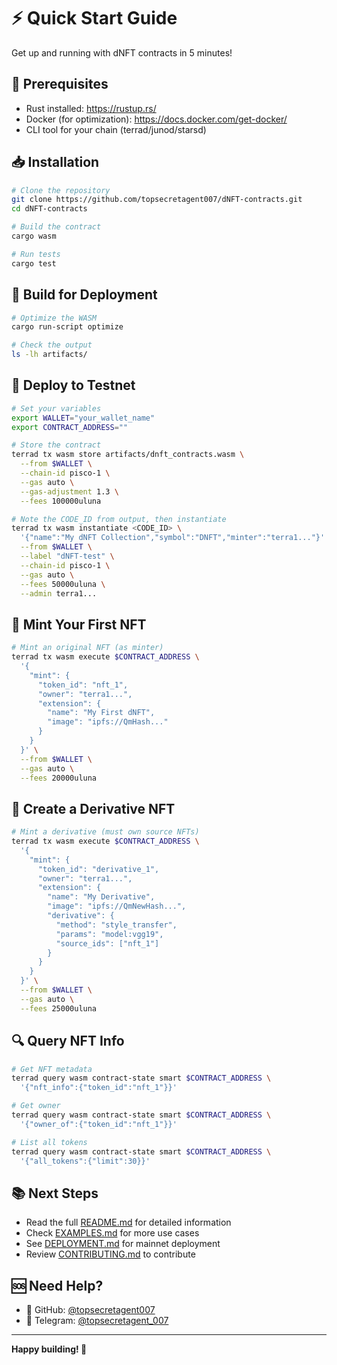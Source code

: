 # ⚡ Quick Start Guide

Get up and running with dNFT contracts in 5 minutes!

## 🎯 Prerequisites

- Rust installed: https://rustup.rs/
- Docker (for optimization): https://docs.docker.com/get-docker/
- CLI tool for your chain (terrad/junod/starsd)

## 📥 Installation

```bash
# Clone the repository
git clone https://github.com/topsecretagent007/dNFT-contracts.git
cd dNFT-contracts

# Build the contract
cargo wasm

# Run tests
cargo test
```

## 🔨 Build for Deployment

```bash
# Optimize the WASM
cargo run-script optimize

# Check the output
ls -lh artifacts/
```

## 🚀 Deploy to Testnet

```bash
# Set your variables
export WALLET="your_wallet_name"
export CONTRACT_ADDRESS=""

# Store the contract
terrad tx wasm store artifacts/dnft_contracts.wasm \
  --from $WALLET \
  --chain-id pisco-1 \
  --gas auto \
  --gas-adjustment 1.3 \
  --fees 100000uluna

# Note the CODE_ID from output, then instantiate
terrad tx wasm instantiate <CODE_ID> \
  '{"name":"My dNFT Collection","symbol":"DNFT","minter":"terra1..."}' \
  --from $WALLET \
  --label "dNFT-test" \
  --chain-id pisco-1 \
  --gas auto \
  --fees 50000uluna \
  --admin terra1...
```

## 🎨 Mint Your First NFT

```bash
# Mint an original NFT (as minter)
terrad tx wasm execute $CONTRACT_ADDRESS \
  '{
    "mint": {
      "token_id": "nft_1",
      "owner": "terra1...",
      "extension": {
        "name": "My First dNFT",
        "image": "ipfs://QmHash..."
      }
    }
  }' \
  --from $WALLET \
  --gas auto \
  --fees 20000uluna
```

## 🎯 Create a Derivative NFT

```bash
# Mint a derivative (must own source NFTs)
terrad tx wasm execute $CONTRACT_ADDRESS \
  '{
    "mint": {
      "token_id": "derivative_1",
      "owner": "terra1...",
      "extension": {
        "name": "My Derivative",
        "image": "ipfs://QmNewHash...",
        "derivative": {
          "method": "style_transfer",
          "params": "model:vgg19",
          "source_ids": ["nft_1"]
        }
      }
    }
  }' \
  --from $WALLET \
  --gas auto \
  --fees 25000uluna
```

## 🔍 Query NFT Info

```bash
# Get NFT metadata
terrad query wasm contract-state smart $CONTRACT_ADDRESS \
  '{"nft_info":{"token_id":"nft_1"}}'

# Get owner
terrad query wasm contract-state smart $CONTRACT_ADDRESS \
  '{"owner_of":{"token_id":"nft_1"}}'

# List all tokens
terrad query wasm contract-state smart $CONTRACT_ADDRESS \
  '{"all_tokens":{"limit":30}}'
```

## 📚 Next Steps

- Read the full [README.md](README.md) for detailed information
- Check [EXAMPLES.md](EXAMPLES.md) for more use cases
- See [DEPLOYMENT.md](DEPLOYMENT.md) for mainnet deployment
- Review [CONTRIBUTING.md](CONTRIBUTING.md) to contribute

## 🆘 Need Help?

- 📧 GitHub: [@topsecretagent007](https://github.com/topsecretagent007)
- 💬 Telegram: [@topsecretagent_007](https://t.me/topsecretagent_007)

---

**Happy building! 🚀**

